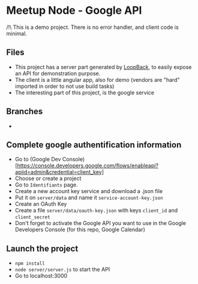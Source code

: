 # Meetup Node - Google API
/!\ This is a demo project. There is no error handler, and client code is minimal.

## Files
* This project has a server part generated by [LoopBack](http://loopback.io), to easily expose an API for demonstration purpose.
* The client is a little angular app, also for demo (vendors are "hard" imported in order to not use build tasks)
* The interesting part of this project, is the google service

## Branches
*

## Complete google authentification information
* Go to (Google Dev Console)[https://console.developers.google.com/flows/enableapi?apiid=admin&credential=client_key]
* Choose or create a project
* Go to `Identifiants` page.
* Create a new account key service and download a .json file
* Put it on `server/data` and name it `service-account-key.json`
* Create an OAuth Key
* Create a file `server/data/oauth-key.json` with keys `client_id` and `client_secret`
* Don't forget to activate the Google API you want to use in the Google Developers Console (for this repo, Google Calendar)

## Launch the project
* `npm install`
* `node server/server.js` to start the API
* Go to localhost:3000

